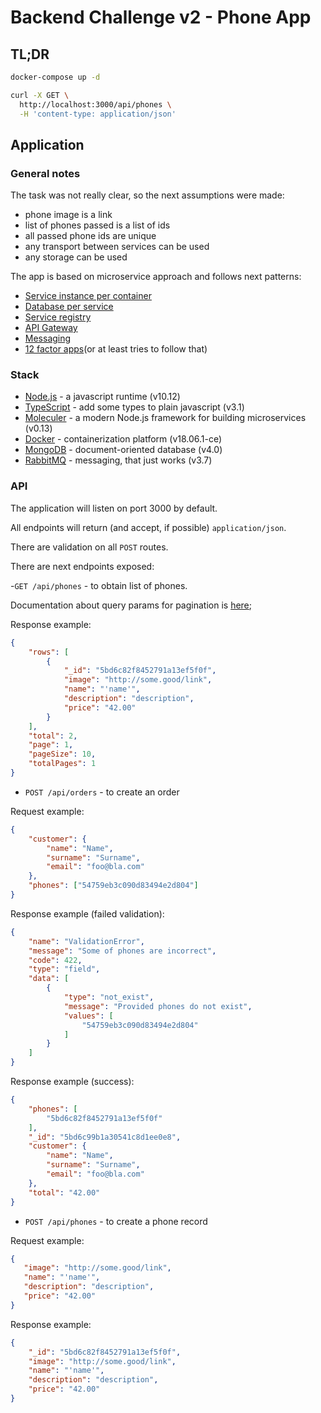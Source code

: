 # Backend Challenge v2 - Phone App

## TL;DR

```sh
docker-compose up -d

curl -X GET \
  http://localhost:3000/api/phones \
  -H 'content-type: application/json'
```

## Application

### General notes

The task was not really clear, so the next assumptions were made:

- phone image is a link
- list of phones passed is a list of ids
- all passed phone ids are unique
- any transport between services can be used
- any storage can be used

The app is based on microservice approach and follows next patterns:

- [Service instance per container](https://microservices.io/patterns/deployment/service-per-container.html)
- [Database per service](https://microservices.io/patterns/data/database-per-service.html)
- [Service registry](https://microservices.io/patterns/service-registry.html)
- [API Gateway](https://microservices.io/patterns/apigateway.html)
- [Messaging](https://microservices.io/patterns/communication-style/messaging.html)
- [12 factor apps](https://12factor.net)(or at least tries to follow that)

### Stack

- [Node.js](https://nodejs.org/en/) - a javascript runtime (v10.12)
- [TypeScript](https://www.typescriptlang.org) - add some types to plain javascript (v3.1)
- [Moleculer](https://moleculer.services) - a modern Node.js framework for building microservices (v0.13)
- [Docker](https://www.docker.com) - containerization platform (v18.06.1-ce)
- [MongoDB](https://www.mongodb.com) - document-oriented database (v4.0)
- [RabbitMQ](https://www.rabbitmq.com) - messaging, that just works (v3.7)


### API

The application will listen on port 3000 by default.

All endpoints will return (and accept, if possible) `application/json`.

There are validation on all `POST` routes.

There are next endpoints exposed:

-`GET /api/phones` - to obtain list of phones.

Documentation about query params for pagination is [here](https://github.com/moleculerjs/moleculer-db/tree/master/packages/moleculer-db#parameters);

Response example:

```json
{
    "rows": [
        {
            "_id": "5bd6c82f8452791a13ef5f0f",
            "image": "http://some.good/link",
            "name": "'name'",
            "description": "description",
            "price": "42.00"
        }
    ],
    "total": 2,
    "page": 1,
    "pageSize": 10,
    "totalPages": 1
}
```

- `POST /api/orders` - to create an order

Request example:

```json
{
	"customer": {
		"name": "Name",
		"surname": "Surname",
		"email": "foo@bla.com"
	},
	"phones": ["54759eb3c090d83494e2d804"]
}
```

Response example (failed validation):
```json
{
    "name": "ValidationError",
    "message": "Some of phones are incorrect",
    "code": 422,
    "type": "field",
    "data": [
        {
            "type": "not_exist",
            "message": "Provided phones do not exist",
            "values": [
                "54759eb3c090d83494e2d804"
            ]
        }
    ]
}
```

Response example (success):
```json
{
    "phones": [
        "5bd6c82f8452791a13ef5f0f"
    ],
    "_id": "5bd6c99b1a30541c8d1ee0e8",
    "customer": {
        "name": "Name",
        "surname": "Surname",
        "email": "foo@bla.com"
    },
    "total": "42.00"
}
```

- `POST /api/phones` - to create a phone record

Request example: 
 ```json
{
	"image": "http://some.good/link",
	"name": "'name'",
	"description": "description",
	"price": "42.00"
}
```

Response example:
```json
{
    "_id": "5bd6c82f8452791a13ef5f0f",
    "image": "http://some.good/link",
    "name": "'name'",
    "description": "description",
    "price": "42.00"
}
```
